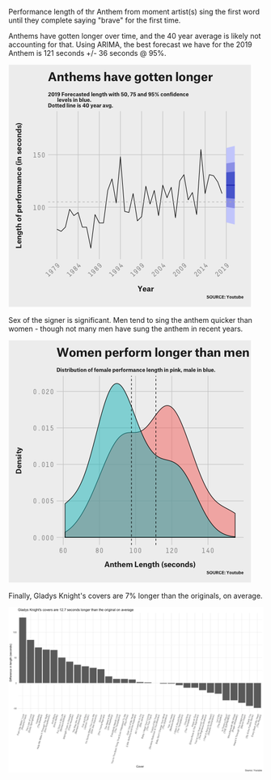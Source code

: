 Performance length of thr Anthem from moment artist(s) sing the first word until they complete saying "brave" for the first time.

Anthems have gotten longer over time, and the 40 year average is likely not accounting for that. 
Using ARIMA, the best forecast we have for the 2019 Anthem is 121 seconds +/- 36 seconds @ 95%.

![alt text](https://github.com/friscojosh/superbowl-anthems/blob/master/anthem_length_over_time1.png "")

Sex of the signer is significant. Men tend to sing the anthem quicker than women - though not many men
have sung the anthem in recent years.

![alt text](https://github.com/friscojosh/superbowl-anthems/blob/master/sex_density_plot.png "")

Finally, Gladys Knight's covers are 7% longer than the originals, on average.

![alt text](https://github.com/friscojosh/superbowl-anthems/blob/master/covers.png "")

